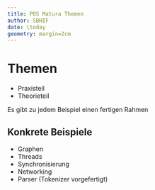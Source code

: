 ```yaml
---
title: POS Matura Themen
author: 5BHIF
date: \today
geometry: margin=2cm
---
```


# Themen

- Praxisteil
- Theorieteil

Es gibt zu jedem Beispiel einen fertigen Rahmen

## Konkrete Beispiele

- Graphen
- Threads
- Synchronisierung
- Networking
- Parser (Tokenizer vorgefertigt)